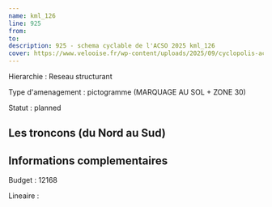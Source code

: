 ```yaml
---
name: kml_126 
line: 925
from: 
to:  
description: 925 - schema cyclable de l'ACSO 2025 kml_126 
cover: https://www.velooise.fr/wp-content/uploads/2025/09/cyclopolis-acso-default.jpg
---
```

Hierarchie : Reseau structurant

Type d'amenagement : pictogramme (MARQUAGE AU SOL + ZONE 30)

Statut : planned

## Les troncons (du Nord au Sud)

## Informations complementaires

Budget  : 12168 

Lineaire :


